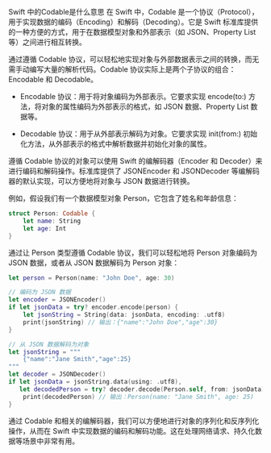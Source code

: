 Swift 中的Codable是什么意思
在 Swift 中，Codable 是一个协议（Protocol），用于实现数据的编码（Encoding）和解码（Decoding）。它是 Swift 标准库提供的一种方便的方式，用于在数据模型对象和外部表示（如 JSON、Property List 等）之间进行相互转换。

通过遵循 Codable 协议，可以轻松地实现对象与外部数据表示之间的转换，而无需手动编写大量的解析代码。Codable 协议实际上是两个子协议的组合：Encodable 和 Decodable。

- Encodable 协议：用于将对象编码为外部表示。它要求实现 encode(to:) 方法，将对象的属性编码为外部表示的格式，如 JSON 数据、Property List 数据等。

- Decodable 协议：用于从外部表示解码为对象。它要求实现 init(from:) 初始化方法，从外部表示的格式中解析数据并初始化对象的属性。

遵循 Codable 协议的对象可以使用 Swift 的编解码器（Encoder 和 Decoder）来进行编码和解码操作。标准库提供了 JSONEncoder 和 JSONDecoder 等编解码器的默认实现，可以方便地将对象与 JSON 数据进行转换。

例如，假设我们有一个数据模型对象 Person，它包含了姓名和年龄信息：

```swift
struct Person: Codable {
    let name: String
    let age: Int
}
```

通过让 Person 类型遵循 Codable 协议，我们可以轻松地将 Person 对象编码为 JSON 数据，或者从 JSON 数据解码为 Person 对象：

```swift
let person = Person(name: "John Doe", age: 30)

// 编码为 JSON 数据
let encoder = JSONEncoder()
if let jsonData = try? encoder.encode(person) {
    let jsonString = String(data: jsonData, encoding: .utf8)
    print(jsonString) // 输出：{"name":"John Doe","age":30}
}

// 从 JSON 数据解码为对象
let jsonString = """
    {"name":"Jane Smith","age":25}
"""
let decoder = JSONDecoder()
if let jsonData = jsonString.data(using: .utf8),
   let decodedPerson = try? decoder.decode(Person.self, from: jsonData) {
    print(decodedPerson) // 输出：Person(name: "Jane Smith", age: 25)
}
```

通过 Codable 和相关的编解码器，我们可以方便地进行对象的序列化和反序列化操作，从而在 Swift 中实现数据的编码和解码功能。这在处理网络请求、持久化数据等场景中非常有用。
